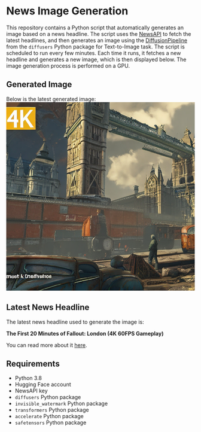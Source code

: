 # News Image Generation
This repository contains a Python script that automatically generates an image based on a news headline. The script uses the [NewsAPI](https://newsapi.org/) to fetch the latest headlines, and then generates an image using the [DiffusionPipeline](https://github.com/huggingface/diffusers) from the `diffusers` Python package for Text-to-Image task.
The script is scheduled to run every few minutes. Each time it runs, it fetches a new headline and generates a new image, which is then displayed below. The image generation process is performed on a GPU.

## Generated Image
Below is the latest generated image:
![Generated Image](image.png)

## Latest News Headline
The latest news headline used to generate the image is:

**The First 20 Minutes of Fallout: London (4K 60FPS Gameplay)**

You can read more about it [here](https://news.google.com/rss/articles/CBMiiwFBVV95cUxNX05sZzFvamQ1SFA3UjhQQ1h1Wi1mU1o1ZW16T3BSYk9IbzNOb29jM0wyNUxLYkE5aEx5bWV4c1FxZGRpX3dObk82djVUOXI1WFdPa3VhNndndk5nZlBNZXZXTXZnNWNvTk4zRVZTOXNZZXR5NFRlWVJFUFpwXzJKS1k0T210OUgxWUFF?oc=5).

## Requirements
- Python 3.8
- Hugging Face account
- NewsAPI key
- `diffusers` Python package
- `invisible_watermark` Python package
- `transformers` Python package
- `accelerate` Python package
- `safetensors` Python package
